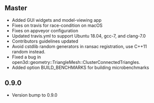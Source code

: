 ## Master

* Added GUI widgets and model-viewing app
* Fixes on travis for race-condition on macOS
* Fixes on appveyor configuration
* Updated travis.yml to support Ubuntu 18.04, gcc-7, and clang-7.0
* Contributors guidelines updated
* Avoid cstdlib random generators in ransac registration, use C++11 random instead.
* Fixed a bug in open3d::geometry::TriangleMesh::ClusterConnectedTriangles.
* Added option BUILD_BENCHMARKS for building microbenchmarks

## 0.9.0

*  Version bump to 0.9.0
